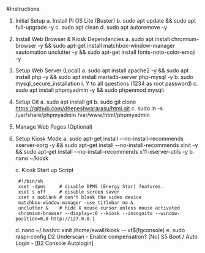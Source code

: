 #Instructions

1. Initial Setup
    a. Install Pi OS Lite (Buster)
    b. sudo apt update && sudo apt full-upgrade -y
    c. sudo apt clean
    d. sudo apt autoremove -y

2. Install Web Browser & Kiosk Dependencies
    a. sudo apt install chromium-browser -y && sudo apt-get install matchbox-window-manager xautomation unclutter -y && sudo apt-get install fonts-noto-color-emoji -y

3. Setup Web Server (Local)
    a. sudo apt install apache2 -y && sudo apt install php -y && sudo apt install mariadb-server php-mysql -y
    b. sudo mysql_secure_installation
        i. Y to all questions (1234 as root password)
    c. sudo apt install phpmyadmin -y && sudo phpenmod mysqli

4.  Setup Git
    a. sudo apt install git
    b. sudo git clone https://github.com/dheneshwararasu/html.git
    c. sudo ln -s /usr/share/phpmyadmin /var/www/html/phpmyadmin

5. Manage Web Pages (Optional)

6. Setup Kiosk Mode
    a. sudo apt-get install --no-install-recommends xserver-xorg -y && sudo apt-get install --no-install-recommends xinit -y && sudo apt-get install --no-install-recommends x11-xserver-utils -y
    b.  nano ~/kiosk
    
    c. Kiosk Start up Script

        #!/bin/sh
        xset -dpms     # disable DPMS (Energy Star) features.
        xset s off     # disable screen saver
        xset s noblank # don't blank the video device
        matchbox-window-manager -use_titlebar no &
        unclutter &    # hide X mouse cursor unless mouse activated
        chromium-browser --display=:0 --kiosk --incognito --window-position=0,0 http://127.0.0.1
    
    d. nano ~/.bashrc
        xinit /home/ewall/kiosk -- vt$(fgconsole)
    e. sudo raspi-config
        D2 Underscan - Enable compensation? [No]
        S5 Boot / Auto Login - [B2 Console Autologin]
